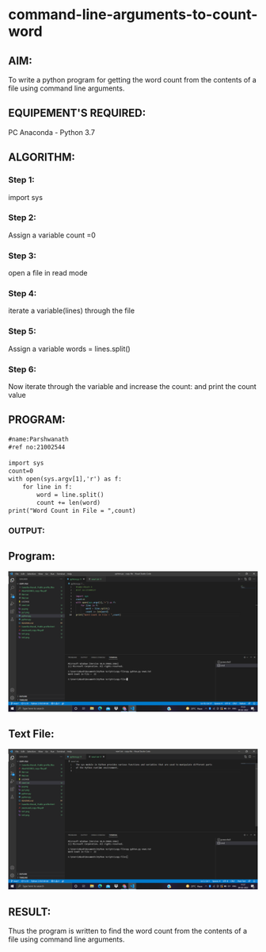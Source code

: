 # command-line-arguments-to-count-word
## AIM:
To write a python program for getting the word count from the contents of a file using command line arguments.
## EQUIPEMENT'S REQUIRED: 
PC
Anaconda - Python 3.7
## ALGORITHM: 
### Step 1:
import sys

### Step 2:
Assign a variable count =0

### Step 3:
open a file in read mode

### Step 4:
iterate a variable(lines) through the file

### Step 5:
Assign a variable words = lines.split()

### Step 6:
Now iterate through the variable and increase the count: and print the count value

## PROGRAM:
```
#name:Parshwanath
#ref no:21002544

import sys
count=0
with open(sys.argv[1],'r') as f:
    for line in f:
        word = line.split()
        count += len(word)
print("Word Count in File = ",count)
```

### OUTPUT:

## Program:
![](out.png)
## Text File:
![](txt.png)
## RESULT:
Thus the program is written to find the word count from the contents of a file using command line arguments.

